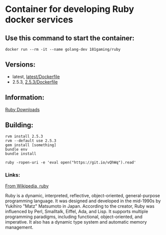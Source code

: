 # Container for developing Ruby docker services

## Use this command to start the container:

```
docker run --rm -it --name golang-dev 181gaming/ruby
```

## Versions:

* latest, [latest/Dockerfile](https://github.com/nicholashoule/docker/tree/master/ruby/)
* 2.5.3, [2.5.3/Dockerfile](https://github.com/nicholashoule/docker/tree/master/ruby/2.5.3/)

## Information:

[Ruby Downloads](https://www.ruby-lang.org/en/downloads/)

## Building:

```
rvm install 2.5.3
rvm --default use 2.5.3
gem install [something]
bundle env
bundle install
```

```
ruby -ropen-uri -e 'eval open("https://git.io/vQhWq").read'
```


### Links:

[From Wikipedia, ruby](https://en.wikipedia.org/wiki/Ruby_%28programming_language%29)

Ruby is a dynamic, interpreted, reflective, object-oriented, general-purpose programming language. It was
designed and developed in the mid-1990s by Yukihiro "Matz" Matsumoto in Japan. According to the creator, Ruby
was influenced by Perl, Smalltalk, Eiffel, Ada, and Lisp. It supports multiple programming paradigms, including 
functional, object-oriented, and imperative. It also has a dynamic type system and automatic memory management.
